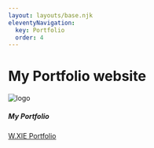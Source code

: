 ```yaml
---
layout: layouts/base.njk
eleventyNavigation:
  key: Portfolio
  order: 4
---
```


# My Portfolio website

<div class="card" style="width: 18rem;">
  <img src="../img/wx-low-resolution-logo-black-on-white-background.svg" class="card-img-top" alt="logo">
  <div class="card-body">
    <h5 class="card-title">My Portfolio</h5>
    <a href="https://weizhixie.github.io/coder-portfolio/"  class="btn btn-primary">W.XIE Portfolio</a>
  </div>
</div>